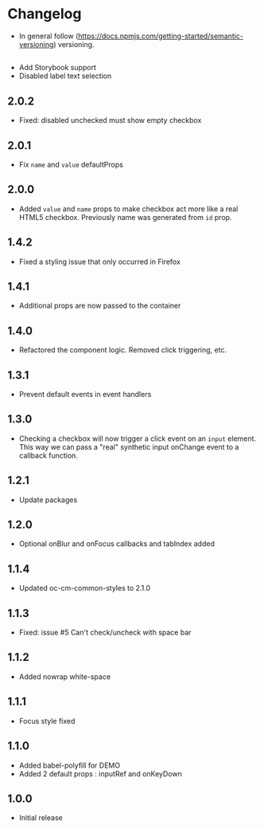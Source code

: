 # Changelog

* In general follow (https://docs.npmjs.com/getting-started/semantic-versioning) versioning.

## <next>
* Add Storybook support
* Disabled label text selection

## 2.0.2
* Fixed: disabled unchecked must show empty checkbox

## 2.0.1
* Fix `name` and `value` defaultProps

## 2.0.0
* Added `value` and `name` props to make checkbox act more like a real HTML5 checkbox. Previously
name was generated from `id` prop.

## 1.4.2
* Fixed a styling issue that only occurred in Firefox

## 1.4.1
* Additional props are now passed to the container

## 1.4.0
* Refactored the component logic. Removed click triggering, etc.

## 1.3.1
* Prevent default events in event handlers

## 1.3.0
* Checking a checkbox will now trigger a click event on an `input` element. This way we can
pass a "real" synthetic input onChange event to a callback function.

## 1.2.1
* Update packages

## 1.2.0
* Optional onBlur and onFocus callbacks and tabIndex added

## 1.1.4
* Updated oc-cm-common-styles to 2.1.0

## 1.1.3
* Fixed: issue #5 Can't check/uncheck with space bar

## 1.1.2
* Added nowrap white-space

## 1.1.1
* Focus style fixed

## 1.1.0
* Added babel-polyfill for DEMO
* Added 2 default props : inputRef and onKeyDown

## 1.0.0
* Initial release
